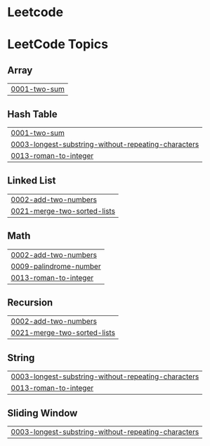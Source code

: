 # Leetcode
<!---LeetCode Topics Start-->
# LeetCode Topics
## Array
|  |
| ------- |
| [0001-two-sum](https://github.com/MehavarshiniThangavel/Leetcode/tree/master/0001-two-sum) |
## Hash Table
|  |
| ------- |
| [0001-two-sum](https://github.com/MehavarshiniThangavel/Leetcode/tree/master/0001-two-sum) |
| [0003-longest-substring-without-repeating-characters](https://github.com/MehavarshiniThangavel/Leetcode/tree/master/0003-longest-substring-without-repeating-characters) |
| [0013-roman-to-integer](https://github.com/MehavarshiniThangavel/Leetcode/tree/master/0013-roman-to-integer) |
## Linked List
|  |
| ------- |
| [0002-add-two-numbers](https://github.com/MehavarshiniThangavel/Leetcode/tree/master/0002-add-two-numbers) |
| [0021-merge-two-sorted-lists](https://github.com/MehavarshiniThangavel/Leetcode/tree/master/0021-merge-two-sorted-lists) |
## Math
|  |
| ------- |
| [0002-add-two-numbers](https://github.com/MehavarshiniThangavel/Leetcode/tree/master/0002-add-two-numbers) |
| [0009-palindrome-number](https://github.com/MehavarshiniThangavel/Leetcode/tree/master/0009-palindrome-number) |
| [0013-roman-to-integer](https://github.com/MehavarshiniThangavel/Leetcode/tree/master/0013-roman-to-integer) |
## Recursion
|  |
| ------- |
| [0002-add-two-numbers](https://github.com/MehavarshiniThangavel/Leetcode/tree/master/0002-add-two-numbers) |
| [0021-merge-two-sorted-lists](https://github.com/MehavarshiniThangavel/Leetcode/tree/master/0021-merge-two-sorted-lists) |
## String
|  |
| ------- |
| [0003-longest-substring-without-repeating-characters](https://github.com/MehavarshiniThangavel/Leetcode/tree/master/0003-longest-substring-without-repeating-characters) |
| [0013-roman-to-integer](https://github.com/MehavarshiniThangavel/Leetcode/tree/master/0013-roman-to-integer) |
## Sliding Window
|  |
| ------- |
| [0003-longest-substring-without-repeating-characters](https://github.com/MehavarshiniThangavel/Leetcode/tree/master/0003-longest-substring-without-repeating-characters) |
<!---LeetCode Topics End-->